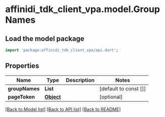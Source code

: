 # affinidi_tdk_client_vpa.model.GroupNames

## Load the model package

```dart
import 'package:affinidi_tdk_client_vpa/api.dart';
```

## Properties

| Name           | Type              | Description | Notes                 |
| -------------- | ----------------- | ----------- | --------------------- |
| **groupNames** | **List<String>**  |             | [default to const []] |
| **pageToken**  | [**Object**](.md) |             | [optional]            |

[[Back to Model list]](../README.md#documentation-for-models) [[Back to API list]](../README.md#documentation-for-api-endpoints) [[Back to README]](../README.md)
